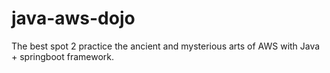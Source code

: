 # java-aws-dojo
The best spot 2 practice the ancient and mysterious arts of AWS with Java + springboot framework.
